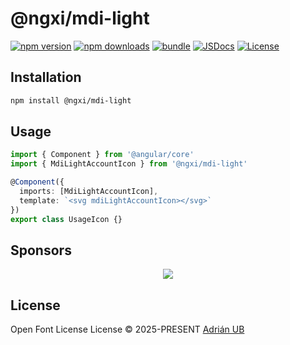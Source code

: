 # @ngxi/mdi-light

[![npm version][npm-version-src]][npm-version-href]
[![npm downloads][npm-downloads-src]][npm-downloads-href]
[![bundle][bundle-src]][bundle-href]
[![JSDocs][jsdocs-src]][jsdocs-href]
[![License][license-src]][license-href]

## Installation

```sh
npm install @ngxi/mdi-light
```

## Usage

```ts
import { Component } from '@angular/core'
import { MdiLightAccountIcon } from '@ngxi/mdi-light'

@Component({
  imports: [MdiLightAccountIcon],
  template: `<svg mdiLightAccountIcon></svg>`
})
export class UsageIcon {}
```

## Sponsors

<p align="center">
  <a href="https://cdn.jsdelivr.net/gh/adrian-ub/static/sponsors.svg">
    <img src='https://cdn.jsdelivr.net/gh/adrian-ub/static/sponsors.svg'/>
  </a>
</p>

## License

Open Font License License © 2025-PRESENT [Adrián UB](https://github.com/adrian-ub)

<!-- Badges -->

[npm-version-src]: https://img.shields.io/npm/v/@ngxi/mdi-light?style=flat&colorA=080f12&colorB=1fa669
[npm-version-href]: https://npmjs.com/package/@ngxi/mdi-light
[npm-downloads-src]: https://img.shields.io/npm/dm/@ngxi/mdi-light?style=flat&colorA=080f12&colorB=1fa669
[npm-downloads-href]: https://npmjs.com/package/@ngxi/mdi-light
[bundle-src]: https://img.shields.io/bundlephobia/minzip/@ngxi/mdi-light?style=flat&colorA=080f12&colorB=1fa669&label=minzip
[bundle-href]: https://bundlephobia.com/result?p=@ngxi/mdi-light
[license-src]: https://img.shields.io/npm/l/@ngxi/mdi-light?style=flat&colorA=080f12&colorB=1fa669
[license-href]: https://github.com/adrian-ub/ngxi/blob/main/LICENSE
[jsdocs-src]: https://img.shields.io/badge/jsdocs-reference-080f12?style=flat&colorA=080f12&colorB=1fa669
[jsdocs-href]: https://www.jsdocs.io/package/@ngxi/mdi-light
